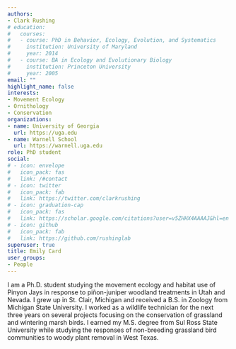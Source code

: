 ```yaml
---
authors:
- Clark Rushing
# education:
#   courses:
#   - course: PhD in Behavior, Ecology, Evolution, and Systematics
#     institution: University of Maryland
#     year: 2014
#   - course: BA in Ecology and Evolutionary Biology
#     institution: Princeton University
#     year: 2005
email: ""
highlight_name: false
interests:
- Movement Ecology
- Ornithology
- Conservation
organizations:
- name: University of Georgia
  url: https://uga.edu
- name: Warnell School
  url: https://warnell.uga.edu
role: PhD student
social:
# - icon: envelope
#   icon_pack: fas
#   link: /#contact
# - icon: twitter
#   icon_pack: fab
#   link: https://twitter.com/clarkrushing
# - icon: graduation-cap
#   icon_pack: fas
#   link: https://scholar.google.com/citations?user=v5ZHHX4AAAAJ&hl=en
# - icon: github
#   icon_pack: fab
#   link: https://github.com/rushinglab
superuser: true
title: Emily Card
user_groups:
- People
---
```


I am a Ph.D. student studying the movement ecology and habitat use of Pinyon Jays in response to piñon-juniper woodland treatments in Utah and Nevada. I grew up in St. Clair, Michigan and received a B.S. in Zoology from Michigan State University. I worked as a wildlife technician for the next three years on several projects focusing on the conservation of grassland and wintering marsh birds. I earned my M.S. degree from Sul Ross State University while studying the responses of non-breeding grassland bird communities to woody plant removal in West Texas. 